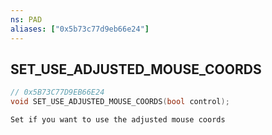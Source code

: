 ```yaml
---
ns: PAD
aliases: ["0x5b73c77d9eb66e24"]
---
```

## SET_USE_ADJUSTED_MOUSE_COORDS

```c
// 0x5B73C77D9EB66E24
void SET_USE_ADJUSTED_MOUSE_COORDS(bool control);
```

```
Set if you want to use the adjusted mouse coords
```
